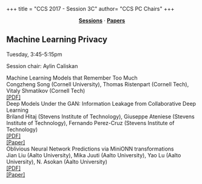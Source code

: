 +++
title = "CCS 2017 - Session 3C"
author= "CCS PC Chairs"
+++
<center><a href="/sessions"><b>Sessions</b></a> &middot; <a href="/papers"><b>Papers</b></a></center>
<p>
<h2>Machine Learning Privacy</h2>Tuesday, 3:45-5:15pm<p>Session chair: Aylin Caliskan<div class="bpaper"><span class="ptitle">Machine Learning Models that Remember Too Much</span></br><div class="pblock"><span class="author">Congzheng&nbsp;Song</span> <span class="institution">(Cornell University)</span>, <span class="author">Thomas&nbsp;Ristenpart</span> <span class="institution">(Cornell Tech)</span>, <span class="author">Vitaly&nbsp;Shmatikov</span> <span class="institution">(Cornell Tech)</span><br><div class="pextra"> <a href="https://acmccs.github.io/papers/p587-songA.pdf">[PDF]</a><br></div></div></div><div class="bpaper"><span class="ptitle">Deep Models Under the GAN: Information Leakage from Collaborative Deep Learning</span></br><div class="pblock"><span class="author">Briland&nbsp;Hitaj</span> <span class="institution">(Stevens Institute of Technology)</span>, <span class="author">Giuseppe&nbsp;Ateniese</span> <span class="institution">(Stevens Institute of Technology)</span>, <span class="author">Fernando&nbsp;Perez-Cruz</span> <span class="institution">(Stevens Institute of Technology)</span><br><div class="pextra"> <a href="https://acmccs.github.io/papers/p603-hitajA.pdf">[PDF]</a><br><a href="https://arxiv.org/abs/1702.07464">[Paper]</a><br></div></div></div><div class="bpaper"><span class="ptitle">Oblivious Neural Network Predictions via MiniONN transformations</span></br><div class="pblock"><span class="author">Jian&nbsp;Liu</span> <span class="institution">(Aalto University)</span>, <span class="author">Mika&nbsp;Juuti</span> <span class="institution">(Aalto University)</span>, <span class="author">Yao&nbsp;Lu</span> <span class="institution">(Aalto University)</span>, <span class="author">N.&nbsp;Asokan</span> <span class="institution">(Aalto University)</span><br><div class="pextra"> <a href="https://acmccs.github.io/papers/p619-liuA.pdf">[PDF]</a><br><a href="https://eprint.iacr.org/2017/452">[Paper]</a><br></div></div></div>